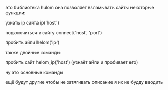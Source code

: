 это библиотека hulom она позволяет взламывать сайты некоторые функции:

узнать ip сайта ip('host')

подключиться к сайту connect('host', 'port')

пробить айпи helom('ip')

также двойные команды:

пробить сайт helom_ip('host') (узнаёт айпи и пробивает его)

ну это основные команды

ещё будут другие чтобы не затягивать описание я их не будду вводить
